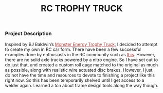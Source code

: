 ﻿---
layout: default
title: RC TROPHY TRUCK
category: portfolio
modal-id: 20
vid1: null
vid2: null
img: Truck/whole+car.jpg
img2: Truck/trophytruck.jpg 
img3: Truck/rearview.jpg
img4: Truck/overlaytruck.jpg 
img5: Truck/topview.jpg
project-date: 2015
languages:

concepts:
- Frame/Roll Cage Design
- Automotive Engineering
tools:
- Autodesk Inventor
---

### Project Description

Inspired by BJ Baldwin’s <a href="https://www.google.com/search?q=bj+baldwin+trophy+truck&source=lnms&tbm=isch&sa=X&ved=0ahUKEwiwlKKaoIffAhVGiqwKHd-yA4gQ_AUIDigB&biw=1270&bih=951" style="color: #a83232" target="_blank">Monster Energy Trophy Truck</a>, I decided to attempt to create my own in RC car form. There have been a few successful examples done by enthusiasts in the RC community such as <a href="https://www.rccaraction.com/rc-scratch-built-completely-custom-totally-tubular-justin-hiltons-nsp-1/#outer-popup" style="color: #a83232" target="_blank">this</a>. However, there are no solid axle trucks powered by a nitro engine. So I have set out to do just that, and created a custom roll cage matched to the original as much as possible, along with realistic wire actuated disc brakes. However, I just do not have the time and resources to devote to finishing a project like this right now. So this has been temporarily shelved until I get access to a welder again. Learned a ton about frame design tools along the way though.